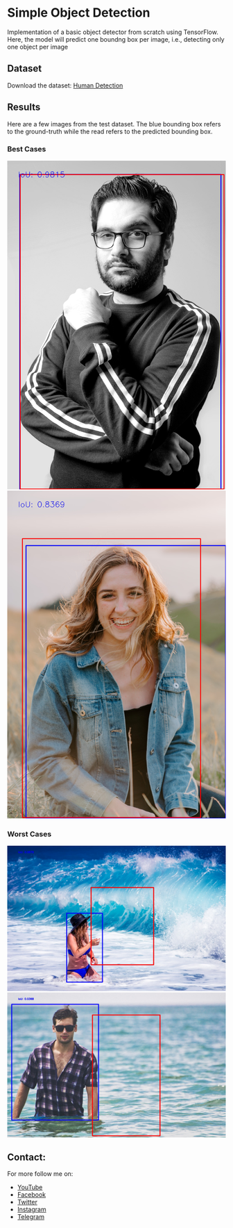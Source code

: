 # Simple Object Detection
Implementation of a basic object detector from scratch using TensorFlow. Here, the model will predict one boundng box per image, i.e., detecting only one object per image

## Dataset
Download the dataset: [Human Detection](https://www.kaggle.com/datasets/nikhilroxtomar/human-detection/download?datasetVersionNumber=1)

## Results
Here are a few images from the test dataset. The blue bounding box refers to the ground-truth while the read refers to the predicted bounding box.

### Best Cases
![](results/photo-1608791952180-79294109d843.jpg)
![](results/photo-1525134479668-1bee5c7c6845.jpg)

### Worst Cases
![](results/photo-1466709270977-7b387d9d3471.jpg)
![](results/photo-1518182457238-aacf9536971d.jpg)

## Contact:
For more follow me on:

- <a href="https://www.youtube.com/idiotdeveloper"> YouTube </a>
- <a href="https://facebook.com/idiotdeveloper"> Facebook </a>
- <a href="https://twitter.com/nikhilroxtomar"> Twitter </a>
- <a href="https://www.instagram.com/nikhilroxtomar"> Instagram </a>
- <a href="https://t.me/idiotdeveloper"> Telegram </a>
